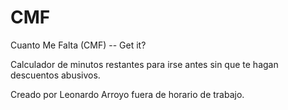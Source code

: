 # CMF
Cuanto Me Falta (CMF) -- Get it?

Calculador de minutos restantes para irse antes sin que te hagan descuentos abusivos.

Creado por Leonardo Arroyo fuera de horario de trabajo.
